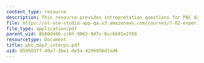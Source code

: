 ```yaml
---
content_type: resource
description: This resource provides intrepretation questions for PBC day 3.
file: https://ol-ocw-studio-app-qa.s3.amazonaws.com/courses/7-02-experimental-biology-communication-spring-2005/859503ff40a73be1de5a4299956d7ad6_pbc_day3_interps.pdf
file_type: application/pdf
parent_uid: 8b88dd46-cc8f-9062-9d7c-8cc6b91e2f49
resourcetype: Document
title: pbc_day3_interps.pdf
uid: 859503ff-40a7-3be1-de5a-4299956d7ad6
---
```

